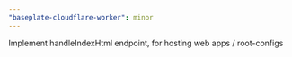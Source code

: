 ```yaml
---
"baseplate-cloudflare-worker": minor
---
```


Implement handleIndexHtml endpoint, for hosting web apps / root-configs
